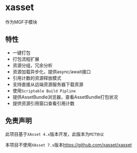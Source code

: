 # xasset

作为MGF子模块

## 特性

- 一键打包
- 打包流程扩展
- 资源分组，冗余分析
- 资源加载异步化，提供async/await接口
- 引用计数的资源释放模式
- 支持直接从远端资源服务器下载资源
- 使用`Scriptable Build Pipline`
- 提供AssetBundle浏览器，查看AssetBundle打包状况
- 提供资源引用窗口查看引用计数

## 免责声明

此项目基于`XAsset 4.x`版本开发，此版本为`MIT协议`

本项目不使用`XAsset 7.x`版本<https://github.com/xasset/xasset>
